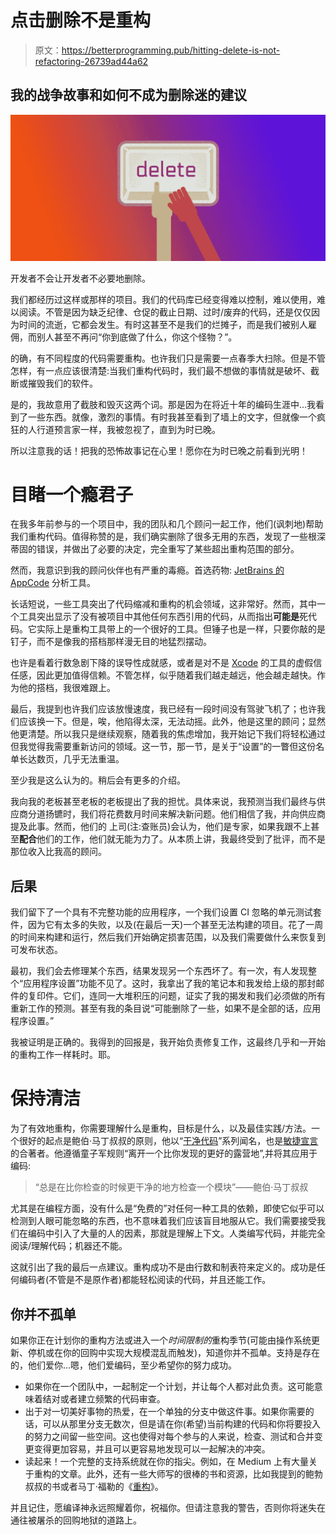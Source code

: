 # 点击删除不是重构

> 原文：<https://betterprogramming.pub/hitting-delete-is-not-refactoring-26739ad44a62>

## 我的战争故事和如何不成为删除迷的建议

![](img/f7f8e45794d8983590373fab68508e23.png)

开发者不会让开发者不必要地删除。

我们都经历过这样或那样的项目。我们的代码库已经变得难以控制，难以使用，难以阅读。不管是因为缺乏纪律、仓促的截止日期、过时/废弃的代码，还是仅仅因为时间的流逝，它都会发生。有时这甚至不是我们的烂摊子，而是我们被别人雇佣，而别人甚至不再问“你到底做了什么，你这个怪物？”。

的确，有不同程度的代码需要重构。也许我们只是需要一点春季大扫除。但是不管怎样，有一点应该很清楚:当我们重构代码时，我们最不想做的事情就是破坏、截断或摧毁我们的软件。

是的，我故意用了截肢和毁灭这两个词。那是因为在将近十年的编码生涯中…我看到了一些东西。就像，激烈的事情。有时我甚至看到了墙上的文字，但就像一个疯狂的人行道预言家一样，我被忽视了，直到为时已晚。

所以注意我的话！把我的恐怖故事记在心里！愿你在为时已晚之前看到光明！

# 目睹一个瘾君子

在我多年前参与的一个项目中，我的团队和几个顾问一起工作，他们(讽刺地)帮助我们重构代码。值得称赞的是，我们确实删除了很多无用的东西，发现了一些根深蒂固的错误，并做出了必要的决定，完全重写了某些超出重构范围的部分。

然而，我意识到我的顾问伙伴也有严重的毒瘾。首选药物: [JetBrains 的 AppCode](https://www.jetbrains.com/objc/) 分析工具。

长话短说，一些工具突出了代码缩减和重构的机会领域，这非常好。然而，其中一个工具突出显示了没有被项目中其他任何东西引用的代码，从而指出**可能是**死代码。它实际上是重构工具带上的一个很好的工具。但锤子也是一样，只要你敲的是钉子，而不是像我的搭档那样漫无目的地猛烈摆动。

也许是看着行数急剧下降的误导性成就感，或者是对不是 [Xcode](https://developer.apple.com/xcode/) 的工具的虚假信任感，因此更加值得信赖。不管怎样，似乎随着我们越走越远，他会越走越快。作为他的搭档，我很难跟上。

最后，我提到也许我们应该放慢速度，我已经有一段时间没有驾驶飞机了；也许我们应该换一下。但是，唉，他陷得太深，无法动摇。此外，他是这里的顾问；显然他更清楚。所以我只是继续观察，随着我的焦虑增加，我开始记下我们将轻松通过但我觉得我需要重新访问的领域。这一节，那一节，是关于“设置”的一瞥但这份名单长达数页，几乎无法重温。

至少我是这么认为的。稍后会有更多的介绍。

我向我的老板甚至老板的老板提出了我的担忧。具体来说，我预测当我们最终与供应商分道扬镳时，我们将花费数月时间来解决新问题。他们相信了我，并向供应商提及此事。然而，他们的 上司(注:查账员)会认为，他们是专家，如果我跟不上甚至**配合**他们的工作，他们就无能为力了。从本质上讲，我最终受到了批评，而不是那位收入比我高的顾问。

## 后果

我们留下了一个具有不完整功能的应用程序，一个我们设置 CI 忽略的单元测试套件，因为它有太多的失败，以及(在最后一天)一个甚至无法构建的项目。花了一周的时间来构建和运行，然后我们开始确定损害范围，以及我们需要做什么来恢复到可发布状态。

最初，我们会去修理某个东西，结果发现另一个东西坏了。有一次，有人发现整个“应用程序设置”功能不见了。这时，我拿出了我的笔记本和我发给上级的那封邮件的复印件。它们，连同一大堆积压的问题，证实了我的揭发和我们必须做的所有重新工作的预测。甚至有我的条目说“可能删除了一些，如果不是全部的话，应用程序设置。”

我被证明是正确的。我得到的回报是，我开始负责修复工作，这最终几乎和一开始的重构工作一样耗时。耶。

# 保持清洁

为了有效地重构，你需要理解什么是重构，目标是什么，以及最佳实践/方法。一个很好的起点是鲍伯·马丁叔叔的原则，他以“[干净代码](http://cleancoder.com/products)”系列闻名，也是[敏捷宣言](https://agilemanifesto.org/)的合著者。他遵循童子军规则“离开一个比你发现的更好的露营地”,并将其应用于编码:

> “总是在比你检查的时候更干净的地方检查一个模块”——鲍伯·马丁叔叔

尤其是在编程方面，没有什么是“免费的”对任何一种工具的依赖，即使它似乎可以检测到人眼可能忽略的东西，也不意味着我们应该盲目地服从它。我们需要接受我们在编码中引入了大量的人的因素，那就是理解上下文。人类编写代码，并能完全阅读/理解代码；机器还不能。

这就引出了我的最后一点建议。重构成功不是由行数和制表符来定义的。成功是任何编码者(不管是不是原作者)都能轻松阅读的代码，并且还能工作。

## 你并不孤单

如果你正在计划你的重构方法或进入一个*时间限制的*重构季节(可能由操作系统更新、停机或在你的回购中实现大规模混乱而触发)，知道你并不孤单。支持是存在的，他们爱你…嗯，他们爱编码，至少希望你的努力成功。

*   如果你在一个团队中，一起制定一个计划，并让每个人都对此负责。这可能意味着结对或者建立频繁的代码审查。
*   出于对一切美好事物的热爱，在一个单独的分支中做这件事。如果你需要的话，可以从那里分支无数次，但是请在你(希望)当前构建的代码和你将要投入的努力之间留一些空间。这也使得对每个参与的人来说，检查、测试和合并变更变得更加容易，并且可以更容易地发现可以一起解决的冲突。
*   读起来！一个完整的支持系统就在你的指尖。例如，在 Medium 上有大量关于重构的文章。此外，还有一些大师写的很棒的书和资源，比如我提到的鲍勃叔叔的书或者马丁·福勒的《[重构](https://martinfowler.com/books/refactoring.html)》。

并且记住，愿编译神永远照耀着你，祝福你。但请注意我的警告，否则你将迷失在通往被屠杀的回购地狱的道路上。